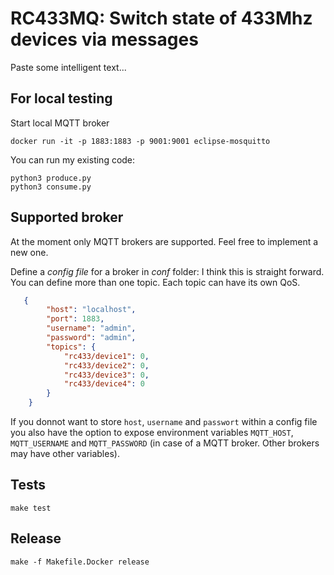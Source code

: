 # RC433MQ: Switch state of 433Mhz devices via messages

Paste some intelligent text...

## For local testing

Start local MQTT broker

    docker run -it -p 1883:1883 -p 9001:9001 eclipse-mosquitto

You can run my existing code:

    python3 produce.py
    python3 consume.py

## Supported broker

At the moment only MQTT brokers are supported. Feel free to implement a new one.

Define a _config file_ for a broker in _conf_ folder:
I think this is straight forward. You can define more than one topic.
Each topic can have its own QoS.

```json
   {
        "host": "localhost",
        "port": 1883,
        "username": "admin",
        "password": "admin",
        "topics": {
            "rc433/device1": 0,
            "rc433/device2": 0,
            "rc433/device3": 0,
            "rc433/device4": 0
        }
    }
```

If you donnot want to store `host`, `username` and `passwort` within a config file
you also have the option to expose environment variables `MQTT_HOST`, `MQTT_USERNAME` and `MQTT_PASSWORD`
(in case of a MQTT broker. Other brokers may have other variables).

## Tests

    make test

## Release

    make -f Makefile.Docker release